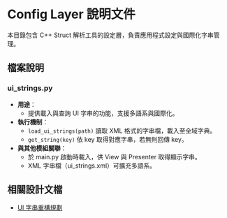 # Config Layer 說明文件

本目錄包含 C++ Struct 解析工具的設定層，負責應用程式設定與國際化字串管理。

## 檔案說明

### ui_strings.py
- **用途**：
  - 提供載入與查詢 UI 字串的功能，支援多語系與國際化。
- **執行機制**：
  - `load_ui_strings(path)` 讀取 XML 格式的字串檔，載入至全域字典。
  - `get_string(key)` 依 key 取得對應字串，若無則回傳 key。
- **與其他模組關聯**：
  - 於 main.py 啟動時載入，供 View 與 Presenter 取得顯示字串。
  - XML 字串檔（ui_strings.xml）可擴充多語系。

## 相關設計文檔
- [UI 字串重構規劃](../../docs/development/string_refactor_plan.md) 